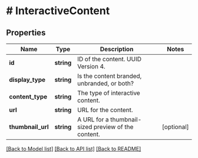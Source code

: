 # # InteractiveContent

## Properties

Name | Type | Description | Notes
------------ | ------------- | ------------- | -------------
**id** | **string** | ID of the content. UUID Version 4. |
**display_type** | **string** | Is the content branded, unbranded, or both? |
**content_type** | **string** | The type of interactive content. |
**url** | **string** | URL for the content. |
**thumbnail_url** | **string** | A URL for a thumbnail-sized preview of the content. | [optional]

[[Back to Model list]](../../README.md#models) [[Back to API list]](../../README.md#endpoints) [[Back to README]](../../README.md)
